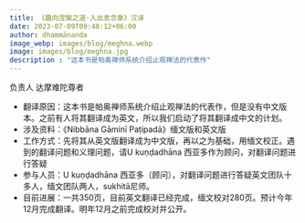 ```yaml
---
title: 《趣向涅槃之道·入出息念章》汉译
date: 2023-07-09T09:48:12+06:00
author: dhammānanda
image_webp: images/blog/meghna.webp
image: images/blog/meghna.jpg
description : "这本书是帕奥禅师系统介绍止观禅法的代表作"
---
```


负责人 达摩难陀尊者

- 翻译原因：这本书是帕奥禅师系统介绍止观禅法的代表作，但是没有中文版本。之前有人将其翻译成为英文，所以我们启动了将其翻译成中文的计划。
- 涉及资料：《Nibbāna Gāminī Paṭipadā》缅文版和英文版
- 工作方式：先将其从英文版翻译成为中文版，再以之为基础，用缅文校正。遇到的翻译问题和义理问题，请U kuṇḍadhāna 西亚多作为顾问，对翻译问题进行答疑
- 参与人员：U kuṇḍadhāna 西亚多（顾问），对翻译问题进行答疑英文团队十多人，缅文团队两人，sukhitā尼师。
- 目前进展：一共350页，目前英文翻译已经完成，缅文校对280页。预计今年12月完成翻译。明年12月之前完成校对并公开。